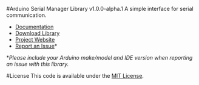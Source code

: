 #Arduino Serial Manager Library v1.0.0-alpha.1
A simple interface for serial communication.

* [Documentation](http://robotsbigdata.com/docs-arduino-serial-manager.html)
* [Download Library](https://github.com/alextaujenis/RBD_SerialManager/raw/master/extras/RBD_SerialManager.zip)
* [Project Website](http://robotsbigdata.com)
* [Report an Issue](https://github.com/alextaujenis/RBD_SerialManager/issues/new)*

\**Please include your Arduino make/model and IDE version when reporting an issue with this library.*

#License
This code is available under the [MIT License](http://opensource.org/licenses/mit-license.php).